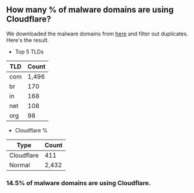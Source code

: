## How many % of malware domains are using Cloudflare?


We downloaded the malware domains from [here](https://urlhaus.abuse.ch) and filter out duplicates.
Here's the result.


[//]: # (start replacement)


- Top 5 TLDs

| TLD | Count |
| --- | --- |
| com | 1,496 |
| br | 170 |
| in | 168 |
| net | 108 |
| org | 98 |


- Cloudflare %

| Type | Count |
| --- | --- |
| Cloudflare | 411 |
| Normal | 2,432 |


### 14.5% of malware domains are using Cloudflare.